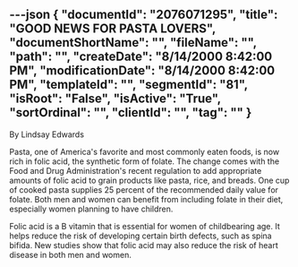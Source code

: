 ---json
{
  "documentId": "2076071295",
  "title": "GOOD NEWS FOR PASTA LOVERS",
  "documentShortName": "",
  "fileName": "",
  "path": "",
  "createDate": "8/14/2000 8:42:00 PM",
  "modificationDate": "8/14/2000 8:42:00 PM",
  "templateId": "",
  "segmentId": "81",
  "isRoot": "False",
  "isActive": "True",
  "sortOrdinal": "",
  "clientId": "",
  "tag": ""
}
---

By Lindsay Edwards 
 
Pasta, one of America's favorite and most commonly eaten foods, is now rich in folic acid, the synthetic form of folate. The change comes with the Food and Drug Administration's recent regulation to add appropriate amounts of folic acid to grain products like pasta, rice, and breads. One cup of cooked pasta supplies 25 percent of the recommended daily value for folate. Both men and women can benefit from including folate in their diet, especially women planning to have children. 

Folic acid is a B vitamin that is essential for women of childbearing age. It helps reduce the risk of developing certain birth defects, such as spina bifida. New studies show that folic acid may also reduce the risk of heart disease in both men and women.
